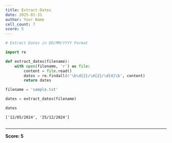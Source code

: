 ```yaml
---
title: Extract-Dates
date: 2025-01-31
author: Your Name
cell_count: 7
score: 5
---
```


```python
# Extract Dates in DD/MM/YYYY Format
```


```python
import re
```


```python
def extract_dates(filename):
    with open(filename, 'r') as file:
        content = file.read()
        dates = re.findall(r'\b\d{2}/\d{2}/\d{4}\b', content)
        return dates

```


```python
filename = 'sample.txt'
```


```python
dates = extract_dates(filename)
```


```python
dates
```




    ['12/05/2024', '25/12/2024']




```python

```


---
**Score: 5**
